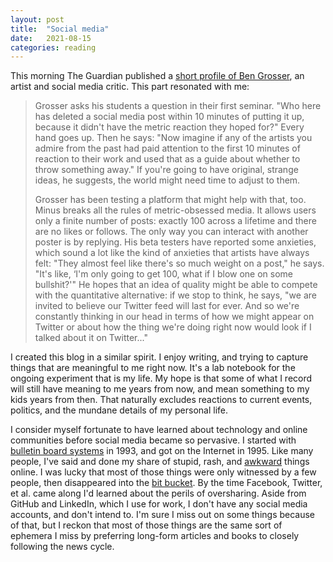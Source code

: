 ```yaml
---
layout: post
title:  "Social media"
date:   2021-08-15
categories: reading
---
```


This morning The Guardian published a [short profile of Ben Grosser](https://www.theguardian.com/media/2021/aug/15/ben-grosser-order-of-magnitude-mark-zuckerberg-film-software-for-less-arebyte), an artist and social media critic. This part resonated with me:

> Grosser asks his students a question in their first seminar. "Who here has deleted a social media post within 10 minutes of putting it up, because it didn't have the metric reaction they hoped for?" Every hand goes up. Then he says: "Now imagine if any of the artists you admire from the past had paid attention to the first 10 minutes of reaction to their work and used that as a guide about whether to throw something away." If you're going to have original, strange ideas, he suggests, the world might need time to adjust to them.
>
> Grosser has been testing a platform that might help with that, too. Minus breaks all the rules of metric-obsessed media. It allows users only a finite number of posts: exactly 100 across a lifetime and there are no likes or follows. The only way you can interact with another poster is by replying. His beta testers have reported some anxieties, which sound a lot like the kind of anxieties that artists have always felt: "They almost feel like there's so much weight on a post," he says. "It's like, ‘I'm only going to get 100, what if I blow one on some bullshit?'" He hopes that an idea of quality might be able to compete with the quantitative alternative: if we stop to think, he says, "we are invited to believe our Twitter feed will last for ever. And so we're constantly thinking in our head in terms of how we might appear on Twitter or about how the thing we're doing right now would look if I talked about it on Twitter..."

I created this blog in a similar spirit. I enjoy writing, and trying to capture things that are meaningful to me right now. It's a lab notebook for the ongoing experiment that is my life. My hope is that some of what I record will still have meaning to me years from now, and mean something to my kids years from then. That naturally excludes reactions to current events, politics, and the mundane details of my personal life.

I consider myself fortunate to have learned about technology and online communities before social media became so pervasive. I started with [bulletin board systems](https://en.wikipedia.org/wiki/Bulletin_board_system) in 1993, and got on the Internet in 1995. Like many people, I've said and done my share of stupid, rash, and [awkward](http://www.daml.org/listarchive/daml-help/0068.html) things online. I was lucky that most of those things were only witnessed by a few people, then disappeared into the [bit bucket](https://en.wikipedia.org/wiki/Bit_bucket). By the time Facebook, Twitter, et al. came along I'd learned about the perils of oversharing. Aside from GitHub and LinkedIn, which I use for work, I don't have any social media accounts, and don't intend to. I'm sure I miss out on some things because of that, but I reckon that most of those things are the same sort of ephemera I miss by preferring long-form articles and books to closely following the news cycle.
